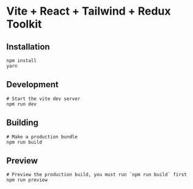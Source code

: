 # Vite + React + Tailwind + Redux Toolkit

## Installation

```shell
npm install
yarn
```

## Development
```shell
# Start the vite dev server
npm run dev
```

## Building
```shell
# Make a production bundle
npm run build
```

## Preview

```shell
# Preview the production build, you must run `npm run build` first
npm run preview 
```
